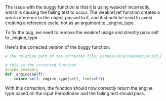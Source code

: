 The issue with the buggy function is that it is using weakref incorrectly, which is causing the failing test to occur. The weakref.ref function creates a weak reference to the object passed to it, and it should be used to avoid creating a reference cycle, not as an argument to _engine_type. 

To fix the bug, we need to remove the weakref usage and directly pass self to _engine_type.

Here's the corrected version of the buggy function:

```python
# The relative path of the corrected file: pandas/core/indexes/period.py

# this is the corrected function
@cache_readonly
def _engine(self):
    return self._engine_type(self, len(self))
```

With this correction, the function should now correctly return the engine type based on the input PeriodIndex and the failing test should pass.